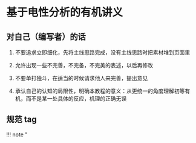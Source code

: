 # 基于电性分析的有机讲义

## 对自己（编写者）的话

1. 不要追求立即细化，先将主线思路完成，没有主线思路时把素材堆到页面里

2. 允许出现一些不完善，不完备，不完美的表述，以后再修改

3. 不要单打独斗，在适当的时候请求他人来完善，提出意见

4. 承认自己的认知的局限性，明确本教程的意义：从更统一的角度理解初等有机，而不是某一处具体的反应，机理的正确无误

## 规范 tag 

!!! note "